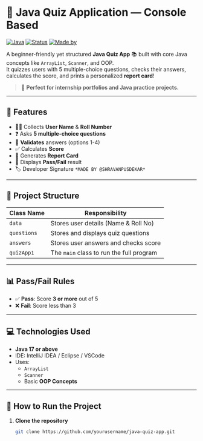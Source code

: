 # 📝 Java Quiz Application — Console Based

[![Java](https://img.shields.io/badge/Java-17%2B-blue.svg?logo=java)](https://www.oracle.com/java/)
[![Status](https://img.shields.io/badge/Status-Completed-brightgreen)]()
[![Made by](https://img.shields.io/badge/Made%20By-Shravan%20Pusdekar-orange)]()

A beginner-friendly yet structured **Java Quiz App** 📚 built with core Java concepts like `ArrayList`, `Scanner`, and OOP.  
It quizzes users with 5 multiple-choice questions, checks their answers, calculates the score, and prints a personalized **report card**!  

> 🚀 **Perfect for internship portfolios and Java practice projects.**  

---

## 🚩 Features

- 🧑‍💻 Collects **User Name** & **Roll Number**
- ❓ Asks **5 multiple-choice questions**
- 🎯 **Validates** answers (options 1-4)
- ✅ Calculates **Score**
- 📝 Generates **Report Card**
- 🎉 Displays **Pass/Fail** result
- 🏷️ Developer Signature `*MADE BY @SHRAVANPUSDEKAR*`

---

## 📂 Project Structure

| Class Name  | Responsibility                           |
|-------------|-------------------------------------------|
| `data`      | Stores user details (Name & Roll No)      |
| `questions` | Stores and displays quiz questions        |
| `answers`   | Stores user answers and checks score      |
| `quizApp1`  | The `main` class to run the full program  |

---

## 📊 Pass/Fail Rules

- ✅ **Pass**: Score **3 or more** out of 5
- ❌ **Fail**: Score less than 3

---

## 💻 Technologies Used

- **Java 17 or above**
- IDE: IntelliJ IDEA / Eclipse / VSCode
- Uses:
  - `ArrayList`
  - `Scanner`
  - Basic **OOP Concepts**

---

## 🚀 How to Run the Project

1. **Clone the repository**  
   ```bash
   git clone https://github.com/yourusername/java-quiz-app.git

